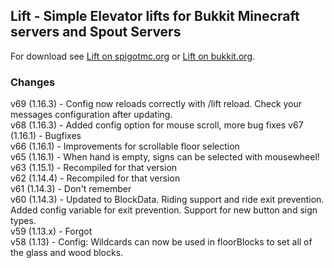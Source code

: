 ## Lift - Simple Elevator lifts for Bukkit Minecraft servers and Spout Servers
For download see [Lift on spigotmc.org](https://www.spigotmc.org/resources/lift.4704/) or 
[Lift on bukkit.org](https://dev.bukkit.org/projects/lift).

### Changes

v69 (1.16.3) - Config now reloads correctly with /lift reload. Check your messages configuration after updating.  
v68 (1.16.3) - Added config option for mouse scroll, more bug fixes
v67 (1.16.1) - Bugfixes  
v66 (1.16.1) - Improvements for scrollable floor selection  
v65 (1.16.1) - When hand is empty, signs can be selected with mousewheel!  
v63 (1.15.1) - Recompiled for that version  
v62 (1.14.4) - Recompiled for that version  
v61 (1.14.3) - Don't remember  
v60 (1.14.3) - Updated to BlockData. Riding support and ride exit prevention. Added config variable for exit prevention. Support for new button and sign types.  
v59 (1.13.x) - Forgot  
v58 (1.13) - Config: Wildcards can now be used in floorBlocks to set all of the glass and wood blocks.  
